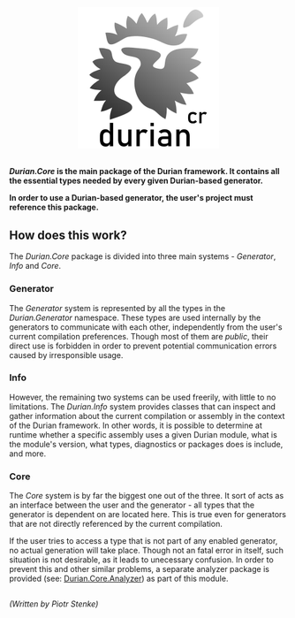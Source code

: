 <div align="center">
        <img src="../../img/icons/Durian.Core.png" alt="Durian.Core logo"/>
</div>

##

***Durian.Core* is the main package of the Durian framework. It contains all the essential types needed by every given Durian-based generator.**

**In order to use a Durian-based generator, the user's project must reference this package.**

## How does this work?

The *Durian.Core* package is divided into three main systems - *Generator*, *Info* and *Core*.

### Generator
 
The *Generator* system is represented by all the types in the *Durian.Generator* namespace. These types are used internally by the generators to communicate with each other, independently from the user's current compilation preferences. Though most of them are *public*, their direct use is forbidden in order to prevent potential communication errors caused by irresponsible usage.

### Info

However, the remaining two systems can be used freerily, with little to no limitations. The *Durian.Info* system provides classes that can inspect and gather information about the current compilation or assembly in the context of the Durian framework. In other words, it is possible to determine at runtime whether a specific assembly uses a given Durian module, what is the module's version, what types, diagnostics or packages does is include, and more.

### Core

The *Core* system is by far the biggest one out of the three. It sort of acts as an interface between the user and the generator - all types that the generator is dependent on are located here. This is true even for generators that are not directly referenced by the current compilation. 

If the user tries to access a type that is not part of any enabled generator, no actual generation will take place. Though not an fatal error in itself, such situation is not desirable, as it leads to unecessary confusion. In order to prevent this and other similar problems, a separate analyzer package is provided (see: [Durian.Core.Analyzer](../Durian.Core.Analyzer/README.md)) as part of this module.

##

*\(Written by Piotr Stenke\)*